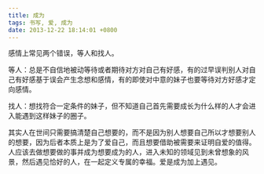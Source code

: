 ```yaml
---
title: 成为
tags: 书写, 爱, 成为
date: 2013-12-22 18:14:01 +0800
---
```



感情上常见两个错误，等人和找人。

等人：总是不自信地被动等待或者期待对方对自己有好感，有的过早误判别人对自己有好感基于误会产生念想和感情，有的即使对中意的妹子也要等待对方好感才定向感情。

找人：想找符合一定条件的妹子，但不知道自己首先需要成长为什么样的人才会进入能遇到这样妹子的圈子。

其实人在世间只需要搞清楚自己想要的，而不是因为别人想要自己所以才想要别人的想要，因为后者本质上是为了爱自己，而且想要借助被需要来证明自爱的值得。人应该去做想要做的事并成为想要成为的人，进入未知的领域见到未曾想象的风景，然后遇见恰好的人，在一起定义专属的幸福。爱是成为加上遇见。

